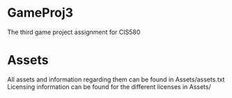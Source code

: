 # GameProj3
The third game project assignment for CIS580

# Assets
All assets and information regarding them can be found in Assets/assets.txt
Licensing information can be found for the different licenses in Assets/
